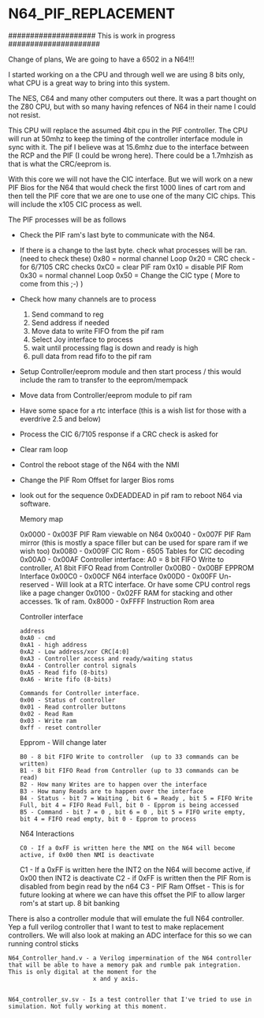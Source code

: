 # N64_PIF_REPLACEMENT
 #################### This is work in progress #####################

 Change of plans, We are going to have a 6502 in a N64!!!

 I started working on a the CPU and through well we are using 8 bits only, what CPU is a great way to bring into this system.

 The NES, C64 and many other computers out there. It was a part thought on the Z80 CPU, but with so many having refences of N64 in their name I could not resist.

 This CPU will replace the assumed 4bit cpu in the PIF controller. The CPU will run at 50mhz to keep the timing of the controller interface module in sync with it. The pif I believe was at 15.6mhz due to the interface between the RCP and the PIF (I could be wrong here). There could be a 1.7mhzish as that is what the CRC/eeprom is.

 With this core we will not have the CIC interface. But we will work on a new PIF Bios for the N64 that would check the first 1000 lines of cart rom and then tell the PIF core that we are one to use one of the many CIC chips. This will include the x105 CIC process as well.  

 The PIF processes will be as follows
  * Check the PIF ram's last byte to communicate with the N64.
  * If there is a change to the last byte. check what processes will be ran. (need to check these)
    0x80 = normal channel Loop
    0x20 = CRC check - for 6/7105 CRC checks
    0xC0 = clear PIF ram
    0x10 = disable PIF Rom
    0x30 = normal channel Loop
    0x50 = Change the CIC type ( More to come from this ;-) )
  * Check how many channels are to process
    1. Send command to reg
    2. Send address if needed
    3. Move data to write FIFO from the pif ram
    4. Select Joy interface to process
    5. wait until processing flag is down and ready is high
    6. pull data from read fifo to the pif ram
  * Setup Controller/eeprom module and then start process / this would include the ram to transfer to the eeprom/mempack
  * Move data from Controller/eeprom module to pif ram
  * Have some space for a rtc interface (this is a wish list for those with a everdrive 2.5 and below)
  * Process the CIC 6/7105 response if a CRC check is asked for
  * Clear ram loop
  * Control the reboot stage of the N64 with the NMI
  * Change the PIF Rom Offset for larger Bios roms
  * look out for the sequence 0xDEADDEAD in pif ram to reboot N64 via software.

	Memory map

	0x0000 - 0x003F  PIF Ram viewable on N64
	0x0040 - 0x007F  PIF Ram mirror (this is mostly a space filler but can be used for spare ram if we wish too)
	0x0080 - 0x009F  CIC Rom - 6505 Tables for CIC decoding
	0x00A0 - 0x00AF  Controller interface: A0 = 8 bit FIFO Write to controller, A1 8bit FIFO Read from Controller
	0x00B0 - 0x00BF  EPPROM Interface
	0x00C0 - 0x00CF  N64 interface
	0x00D0 - 0x00FF  Un-reserved - Will look at a RTC interface. Or have some CPU control regs like a page changer
  0x0100 - 0x02FF  RAM for stacking and other accesses. 1k of ram.
	0x8000 - 0xFFFF  Instruction Rom area


	Controller interface

		address
        0xA0 - cmd
        0xA1 - high address
        0xA2 - Low address/xor CRC[4:0]
        0xA3 - Controller access and ready/waiting status
        0xA4 - Controller control signals
        0xA5 - Read fifo (8-bits)
        0xA6 - Write fifo (8-bits)

		Commands for Controller interface.
        0x00 - Status of controller
        0x01 - Read controller buttons
        0x02 - Read Ram
        0x03 - Write ram
        0xff - reset controller

	Epprom - Will change later

		B0 - 8 bit FIFO Write to controller  (up to 33 commands can be written)
		B1 - 8 bit FIFO Read from Controller (up to 33 commands can be read)
		B2 - How many Writes are to happen over the interface
		B3 - How many Reads are to happen over the interface
		B4 - Status - bit 7 = Waiting , bit 6 = Ready , bit 5 = FIFO Write Full, bit 4 = FIFO Read Full, bit 0 - Epprom is being accessed
		B5 - Command - bit 7 = 0 , bit 6 = 0 , bit 5 = FIFO write empty, bit 4 = FIFO read empty, bit 0 - Epprom to process

	N64 Interactions

		C0 - If a 0xFF is written here the NMI on the N64 will become active, if 0x00 then NMI is deactivate
    C1 - If a 0xFF is written here the INT2 on the N64 will become active, if 0x00 then INT2 is deactivate
		C2 - if 0xFF is written then the PIF Rom is disabled from begin read by the n64
		C3 - PIF Ram Offset - This is for future looking at where we can have this offset the PIF to allow larger rom's at start up. 8 bit banking


There is also a controller module that will emulate the full N64 controller. Yep a full verilog controller that I want to test to make replacement controllers. We will also look at making an ADC interface for this so we can running control sticks

	N64_Controller_hand.v - a Verilog impermination of the N64 controller that will be able to have a memory pak and rumble pak integration. This is only digital at the moment for the
							x and y axis.


	N64_controller_sv.sv - Is a test controller that I've tried to use in simulation. Not fully working at this moment.
